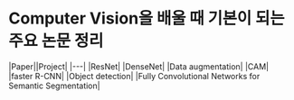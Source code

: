 

# Computer Vision을 배울 때 기본이 되는 주요 논문 정리


|Paper||Project|
|---|
|ResNet|
|DenseNet|
|Data augmentation|
|CAM|
|faster R-CNN|
|Object detection|
|Fully Convolutional Networks for Semantic Segmentation|

